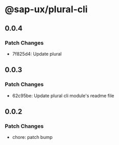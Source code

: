 # @sap-ux/plural-cli

## 0.0.4

### Patch Changes

-   7f825d4: Update plural

## 0.0.3

### Patch Changes

-   62c95be: Update plural cli module's readme file

## 0.0.2

### Patch Changes

-   chore: patch bump
